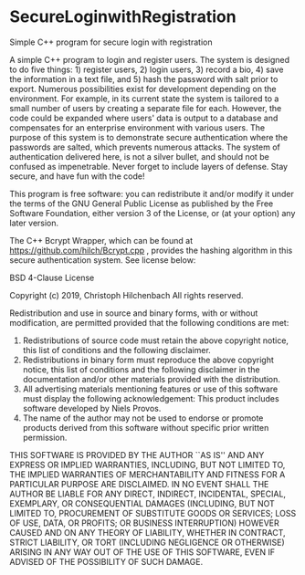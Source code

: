 # SecureLoginwithRegistration
Simple C++ program for secure login with registration

A simple C++ program to login and register users. The system is designed to do five things: 1) register users, 2) login users, 3) record a bio, 4) save the information in a text file, and 5) hash the password with salt prior to export. Numerous possibilities exist for development depending on the environment. For example, in its current state the system is tailored to a small number of users by creating a separate file for each. However, the code could be expanded where users' data is output to a database and compensates for an enterprise environment with various users. The purpose of this system is to demonstrate secure authentication where the passwords are salted, which prevents numerous attacks. The system of authentication delivered here, is not a silver bullet, and should not be confused as impenetrable. Never forget to include layers of defense. Stay secure, and have fun with the code!

This program is free software: you can redistribute it and/or modify it under the terms of the GNU General Public License as published by the Free Software Foundation, either version 3 of the License, or (at your option) any later version.

The C++ Bcrypt Wrapper, which can be found at https://github.com/hilch/Bcrypt.cpp , provides the hashing algorithm in this secure authentication system. See license below:

BSD 4-Clause License

Copyright (c) 2019, Christoph Hilchenbach
All rights reserved.

Redistribution and use in source and binary forms, with or without
modification, are permitted provided that the following conditions
are met:
1. Redistributions of source code must retain the above copyright
   notice, this list of conditions and the following disclaimer.
2. Redistributions in binary form must reproduce the above copyright
   notice, this list of conditions and the following disclaimer in the
   documentation and/or other materials provided with the distribution.
3. All advertising materials mentioning features or use of this software
   must display the following acknowledgement:
   This product includes software developed by Niels Provos.
4. The name of the author may not be used to endorse or promote products
   derived from this software without specific prior written permission.

THIS SOFTWARE IS PROVIDED BY THE AUTHOR ``AS IS'' AND ANY EXPRESS OR
IMPLIED WARRANTIES, INCLUDING, BUT NOT LIMITED TO, THE IMPLIED WARRANTIES
OF MERCHANTABILITY AND FITNESS FOR A PARTICULAR PURPOSE ARE DISCLAIMED.
IN NO EVENT SHALL THE AUTHOR BE LIABLE FOR ANY DIRECT, INDIRECT,
INCIDENTAL, SPECIAL, EXEMPLARY, OR CONSEQUENTIAL DAMAGES (INCLUDING, BUT
NOT LIMITED TO, PROCUREMENT OF SUBSTITUTE GOODS OR SERVICES; LOSS OF USE,
DATA, OR PROFITS; OR BUSINESS INTERRUPTION) HOWEVER CAUSED AND ON ANY
THEORY OF LIABILITY, WHETHER IN CONTRACT, STRICT LIABILITY, OR TORT
(INCLUDING NEGLIGENCE OR OTHERWISE) ARISING IN ANY WAY OUT OF THE USE OF
THIS SOFTWARE, EVEN IF ADVISED OF THE POSSIBILITY OF SUCH DAMAGE.
